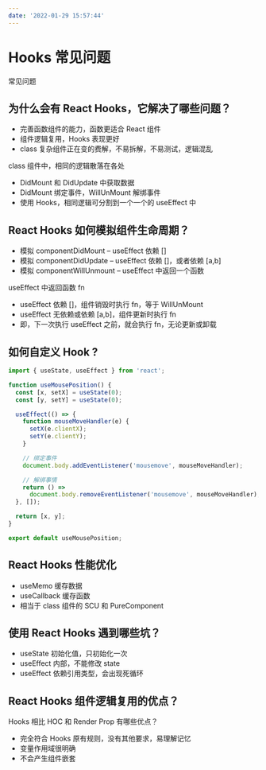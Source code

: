 ```yaml
---
date: '2022-01-29 15:57:44'
---
```


# Hooks 常见问题

常见问题

## 为什么会有 React Hooks，它解决了哪些问题？

- 完善函数组件的能力，函数更适合 React 组件
- 组件逻辑复用，Hooks 表现更好
- class 复杂组件正在变的费解，不易拆解，不易测试，逻辑混乱

class 组件中，相同的逻辑散落在各处

- DidMount 和 DidUpdate 中获取数据
- DidMount 绑定事件，WillUnMount 解绑事件
- 使用 Hooks，相同逻辑可分割到一个一个的 useEffect 中

## React Hooks 如何模拟组件生命周期？

- 模拟 componentDidMount – useEffect 依赖 []
- 模拟 componentDidUpdate – useEffect 依赖 []，或者依赖 [a,b]
- 模拟 componentWillUnmount – useEffect 中返回一个函数

useEffect 中返回函数 fn

- useEffect 依赖 []，组件销毁时执行 fn，等于 WillUnMount
- useEffect 无依赖或依赖 [a,b]，组件更新时执行 fn
- 即，下一次执行 useEffect 之前，就会执行 fn，无论更新或卸载

## 如何自定义 Hook ?

```js
import { useState, useEffect } from 'react';

function useMousePosition() {
  const [x, setX] = useState(0);
  const [y, setY] = useState(0);

  useEffect(() => {
    function mouseMoveHandler(e) {
      setX(e.clientX);
      setY(e.clientY);
    }

    // 绑定事件
    document.body.addEventListener('mousemove', mouseMoveHandler);

    // 解绑事情
    return () =>
      document.body.removeEventListener('mousemove', mouseMoveHandler);
  }, []);

  return [x, y];
}

export default useMousePosition;
```

## React Hooks 性能优化

- useMemo 缓存数据
- useCallback 缓存函数
- 相当于 class 组件的 SCU 和 PureComponent

## 使用 React Hooks 遇到哪些坑？

- useState 初始化值，只初始化一次
- useEffect 内部，不能修改 state
- useEffect 依赖引用类型，会出现死循环

## React Hooks 组件逻辑复用的优点？

Hooks 相比 HOC 和 Render Prop 有哪些优点？

- 完全符合 Hooks 原有规则，没有其他要求，易理解记忆
- 变量作用域很明确
- 不会产生组件嵌套
